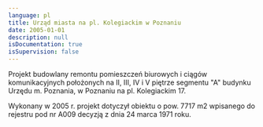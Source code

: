 ```yaml
---
language: pl
title: Urząd miasta na pl. Kolegiackim w Poznaniu
date: 2005-01-01
description: null
isDocumentation: true
isSupervision: false
---
```


Projekt budowlany remontu pomieszczeń biurowych i ciągów komunikacyjnych położonych na II, III, IV i V piętrze segmentu "A" budynku Urzędu m. Poznania, w Poznaniu na pl. Kolegiackim 17.

Wykonany w 2005 r. projekt dotyczył obiektu o pow. 7717 m2 wpisanego do rejestru pod nr A009 decyzją z dnia 24 marca 1971 roku.
